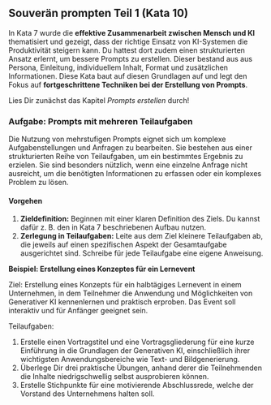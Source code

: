 ## Souverän prompten Teil 1 (Kata 10)

In Kata 7 wurde die **effektive Zusammenarbeit zwischen Mensch und KI** thematisiert und gezeigt, dass der richtige Einsatz von KI-Systemen die Produktivität steigern kann. Du hattest dort zudem einen strukturierten Ansatz erlernt, um bessere Prompts zu erstellen. Dieser bestand aus aus Persona, Einleitung, individuellem Inhalt, Format und zusätzlichen Informationen. Diese Kata baut auf diesen Grundlagen auf und legt den Fokus auf **fortgeschrittene Techniken bei der Erstellung von Prompts**.

Lies Dir zunächst das Kapitel *Prompts erstellen* durch!

### Aufgabe: Prompts mit mehreren Teilaufgaben

Die Nutzung von mehrstufigen Prompts eignet sich um komplexe Aufgabenstellungen und Anfragen zu bearbeiten. Sie bestehen aus einer strukturierten Reihe von Teilaufgaben, um ein bestimmtes Ergebnis zu erzielen. Sie sind besonders nützlich, wenn eine einzelne Anfrage nicht ausreicht, um die benötigten Informationen zu erfassen oder ein komplexes Problem zu lösen.

#### Vorgehen

1. **Zieldefinition:** Beginnen mit einer klaren Definition des Ziels. Du kannst dafür z. B. den in Kata 7 beschriebenen Aufbau nutzen.
2. **Zerlegung in Teilaufgaben:** Leite aus dem Ziel kleinere Teilaufgaben ab, die jeweils auf einen spezifischen  Aspekt der Gesamtaufgabe ausgerichtet sind. Schreibe für jede Teilaufgabe eine eigene Anweisung.

**Beispiel: Erstellung eines Konzeptes für ein Lernevent**

Ziel: Erstellung eines Konzepts für ein halbtägiges Lernevent in einem Unternehmen, in dem Teilnehmer die Anwendung und Möglichkeiten von Generativer KI kennenlernen und praktisch erproben. Das Event soll interaktiv und für Anfänger geeignet sein.

Teilaufgaben:

1. Erstelle einen Vortragstitel und eine Vortragsgliederung für eine kurze Einführung in die Grundlagen der Generativen KI, einschließlich ihrer wichtigsten Anwendungsbereiche wie Text- und Bildgenerierung.
2. Überlege Dir drei praktische Übungen, anhand derer die Teilnehmenden die Inhalte niedrigschwellig selbst ausprobieren können.
3. Erstelle Stichpunkte für eine motivierende Abschlussrede, welche der Vorstand des Unternehmens halten soll.
